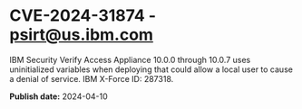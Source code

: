 # CVE-2024-31874 - psirt@us.ibm.com

IBM Security Verify Access Appliance 10.0.0 through 10.0.7 uses uninitialized variables when deploying that could allow a local user to cause a denial of service.   IBM X-Force ID:  287318.

**Publish date:** 2024-04-10

